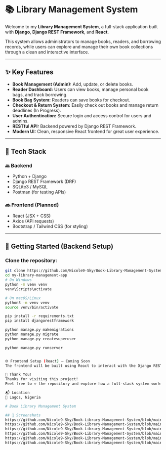 # 📚 Library Management System

Welcome to my **Library Management System**, a full-stack application built with **Django**, **Django REST Framework**, and **React**.

This system allows administrators to manage books, readers, and borrowing records, while users can explore and manage their own book collections through a clean and interactive interface.

---

## ✨ Key Features

- **Book Management (Admin):** Add, update, or delete books.
- **Reader Dashboard:** Users can view books, manage personal book bags, and track borrowing.
- **Book Bag System:** Readers can save books for checkout.
- **Checkout & Return System:** Easily check out books and manage return deadlines (In Progress).
- **User Authentication:** Secure login and access control for users and admins.
- **RESTful API:** Backend powered by Django REST Framework.
- **Modern UI:** Clean, responsive React frontend for great user experience.

---

## 🧰 Tech Stack

### 🔙 Backend
- Python + Django
- Django REST Framework (DRF)
- SQLite3 / MySQL
- Postman (for testing APIs)

### 🔜 Frontend (Planned)
- React (JSX + CSS)
- Axios (API requests)
- Bootstrap / Tailwind CSS (for styling)

---

## 🚀 Getting Started (Backend Setup)

### Clone the repository:
```bash
git clone https://github.com/Nicole9-Sky/Book-Library-Management-System.git
cd my-library-management-app
# On Windows
python -m venv venv
venv\Scripts\activate

# On macOS/Linux
python3 -m venv venv
source venv/bin/activate

pip install -r requirements.txt
pip install djangorestframework

python manage.py makemigrations
python manage.py migrate
python manage.py createsuperuser

python manage.py runserver


🌐 Frontend Setup (React) – Coming Soon
The frontend will be built using React to interact with the Django REST API, offering a clean and modern UI for users to manage books, checkout systems, and returns.

🙌 Thank You!
Thanks for visiting this project!
Feel free to ⭐️ the repository and explore how a full-stack system works using Django and REST APIs.

📬 Location
📍 Lagos, Nigeria

# Book Library Management System

## 📸 Screenshots
https://github.com/Nicole9-Sky/Book-Library-Management-System/blob/main/Books.png
https://github.com/Nicole9-Sky/Book-Library-Management-System/blob/main/Return.png
https://github.com/Nicole9-Sky/Book-Library-Management-System/blob/main/Readers.png
https://github.com/Nicole9-Sky/Book-Library-Management-System/blob/main/My%20BAG.png
https://github.com/Nicole9-Sky/Book-Library-Management-System/blob/main/Homes.png
https://github.com/Nicole9-Sky/Book-Library-Management-System/blob/main/Home.png
